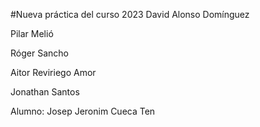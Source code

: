 
#Nueva práctica del curso 2023 
David Alonso Domínguez


Pilar Melió

Róger Sancho

Aitor Reviriego Amor


Jonathan Santos

Alumno: Josep Jeronim Cueca Ten



